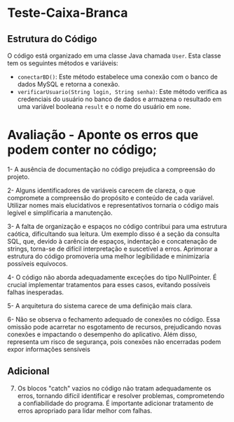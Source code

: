 # Teste-Caixa-Branca

## Estrutura do Código
O código está organizado em uma classe Java chamada `User`. Esta classe tem os seguintes métodos e variáveis:

- `conectarBD()`: Este método estabelece uma conexão com o banco de dados MySQL e retorna a conexão.
- `verificarUsuario(String login, String senha)`: Este método verifica as credenciais do usuário no banco de dados e armazena o resultado em uma variável booleana `result` e o nome do usuário em `nome`.


# Avaliação - Aponte os erros que podem conter no código;

1- A ausência de documentação no código prejudica a compreensão do projeto.

2- Alguns identificadores de variáveis carecem de clareza, o que compromete a compreensão do propósito e conteúdo de cada variável. Utilizar nomes mais elucidativos e representativos tornaria o código mais legível e simplificaria a manutenção.

3- A falta de organização e espaços no código contribui para uma estrutura caótica, dificultando sua leitura. Um exemplo disso é a seção da consulta SQL, que, devido à carência de espaços, indentação e concatenação de strings, torna-se de difícil interpretação e suscetível a erros. Aprimorar a estrutura do código promoveria uma melhor legibilidade e minimizaria possíveis equívocos.

4- O código não aborda adequadamente exceções do tipo NullPointer. É crucial implementar tratamentos para esses casos, evitando possíveis falhas inesperadas.

5- A arquitetura do sistema carece de uma definição mais clara.

6- Não se observa o fechamento adequado de conexões no código. Essa omissão pode acarretar no esgotamento de recursos, prejudicando novas conexões e impactando o desempenho do aplicativo. Além disso, representa um risco de segurança, pois conexões não encerradas podem expor informações sensíveis

## Adicional

7. Os blocos "catch" vazios no código não tratam adequadamente os erros, tornando difícil identificar e resolver problemas, comprometendo a confiabilidade do programa. É importante adicionar tratamento de erros apropriado para lidar melhor com falhas.

